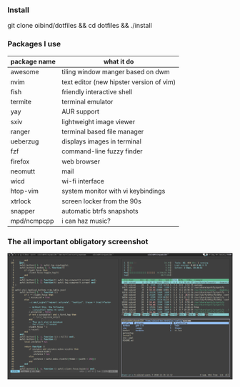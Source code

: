 ### Install

git clone oibind/dotfiles && cd dotfiles && ./install


### Packages I use

| package name | what it do |
| - | - |
awesome | tiling window manger based on dwm
nvim | text editor (new hipster version of vim)
fish | friendly interactive shell
termite | terminal emulator
yay | AUR support
sxiv | lightweight image viewer
ranger | terminal based file manager
ueberzug | displays images in terminal
fzf | command-line fuzzy finder
firefox | web browser
neomutt | mail
wicd | wi-fi interface
htop-vim | system monitor with vi keybindings
xtrlock | screen locker from the 90s
snapper | automatic btrfs snapshots
mpd/ncmpcpp | i can haz music?

### The all important obligatory screenshot

![desktop rice](desktop.png)

